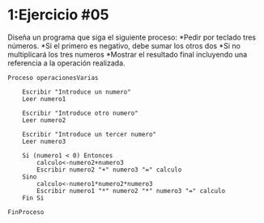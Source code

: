 # 1:Ejercicio #05

Diseña un programa que siga el siguiente proceso:
*Pedir por teclado tres números.
*Si el primero es negativo, debe sumar los otros dos
*Si no multiplicará los tres numeros
*Mostrar el resultado final incluyendo una referencia a la operación realizada.

```
Proceso operacionesVarias
	
	Escribir "Introduce un numero"
	Leer numero1
	
	Escribir "Introduce otro numero"
	Leer numero2
	
	Escribir "Introduce un tercer numero"
	Leer numero3
	
	Si (numero1 < 0) Entonces
		calculo<-numero2+numero3
		Escribir numero2 "+" numero3 "=" calculo
	Sino
		calculo<-numero1*numero2*numero3
		Escribir numero1 "*" numero2 "*" numero3 "=" calculo
	Fin Si
	
FinProceso
```





